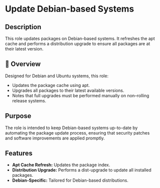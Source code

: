 # Update Debian-based Systems

## Description

This role updates packages on Debian-based systems. It refreshes the apt cache and performs a distribution upgrade to ensure all packages are at their latest version.

## 📌 Overview

Designed for Debian and Ubuntu systems, this role:
- Updates the package cache using apt.
- Upgrades all packages to their latest available versions.
- Notes that full upgrades must be performed manually on non–rolling release systems.

## Purpose

The role is intended to keep Debian-based systems up-to-date by automating the package update process, ensuring that security patches and software improvements are applied promptly.

## Features

- **Apt Cache Refresh:** Updates the package index.
- **Distribution Upgrade:** Performs a dist-upgrade to update all installed packages.
- **Debian-Specific:** Tailored for Debian-based distributions.
